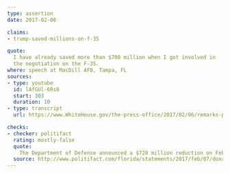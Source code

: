```yaml
---
type: assertion
date: 2017-02-06

claims:
- trump-saved-millions-on-f-35

quote:
  I have already saved more than $700 million when I got involved in
  the negotiation on the F-35.
where: speech at MacDill AFB, Tampa, FL
sources:
- type: youtube
  id: lAfGUl-6Rs8
  start: 303
  duration: 10
- type: transcript
  url: https://www.WhiteHouse.gov/the-press-office/2017/02/06/remarks-president-trump-coalition-representatives-and-senior-us

checks:
- checker: politifact
  rating: mostly-false
  quote:
    The Department of Defense announced a $728 million reduction on Feb. 3 for the aircraft. But Trump ignores that the government and Lockheed Martin were working toward reducing the costs for years — long before Trump’s tweets in December criticizing the price tag.
  source: http://www.politifact.com/florida/statements/2017/feb/07/donald-trump/trump-overstates-credit-700-million-savings-f-35s/
---
```


